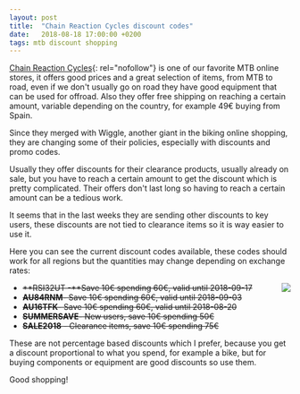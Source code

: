 ```yaml
---
layout: post
title:  "Chain Reaction Cycles discount codes"
date:   2018-08-18 17:00:00 +0200
tags: mtb discount shopping
---
```


[Chain Reaction Cycles](https://www.awin1.com/awclick.php?gid=329899&mid=10467&awinaffid=364849&linkid=2100772&clickref=){: rel="nofollow"} is one of our favorite MTB online stores, it offers good prices and a great selection of items, from MTB to road, even if we don't usually go on road they have good equipment that can be used for offroad. Also they offer free shipping on reaching a certain amount, variable depending on the country, for example 49€ buying from Spain.

Since they merged with Wiggle, another giant in the biking online shopping, they are changing some of their policies, especially with discounts and promo codes.

Usually they offer discounts for their clearance products, usually already on sale, but you have to reach a certain amount to get the discount which is pretty complicated. Their offers don't last long so having to reach a certain amount can be a tedious work.

It seems that in the last weeks they are sending other discounts to key users, these discounts are not tied to clearance items so it is way easier to use it.

Here you can see the current discount codes available, these codes should work for all regions but the quantities may change depending on exchange rates:

<a rel="nofollow" href='https://www.awin1.com/awclick.php?gid=329899&mid=10467&awinaffid=364849&linkid=2100772&clickref='><img style="float: right;" src="https://i.imgur.com/9wi2CCmm.jpg"></a>

- ~~**RSI32UT -**Save 10€ spending 60€, valid until 2018-09-17~~
- ~~**AU84RNM**- Save 10€ spending 60€, valid until 2018-09-03~~
- ~~**AU16TFK**- Save 10€ spending 60€, valid until 2018-08-20~~
- ~~**SUMMERSAVE**- New users, save 10€ spending 50€~~
- ~~**SALE2018** - Clearance items, save 10€ spending 75€~~

These are not percentage based discounts which I prefer, because you get a discount proportional to what you spend, for example a bike, but for buying components or equipment are good discounts so use them.

Good shopping!
